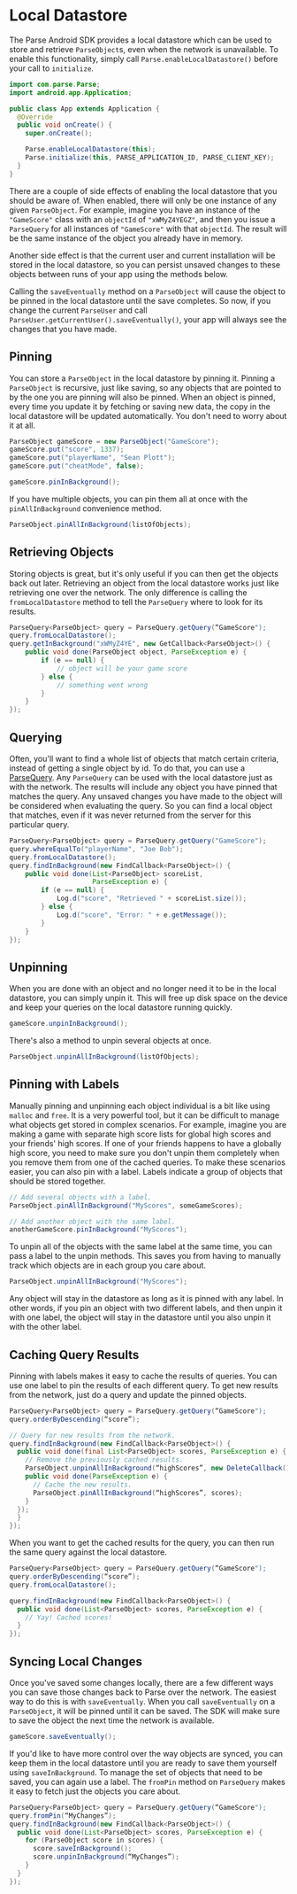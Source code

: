 # Local Datastore

The Parse Android SDK provides a local datastore which can be used to store and retrieve `ParseObject`s, even when the network is unavailable. To enable this functionality, simply call `Parse.enableLocalDatastore()` before your call to `initialize`.

```java
import com.parse.Parse;
import android.app.Application;

public class App extends Application {
  @Override
  public void onCreate() {
    super.onCreate();

    Parse.enableLocalDatastore(this);
    Parse.initialize(this, PARSE_APPLICATION_ID, PARSE_CLIENT_KEY);
  }
}
```

There are a couple of side effects of enabling the local datastore that you should be aware of. When enabled, there will only be one instance of any given `ParseObject`. For example, imagine you have an instance of the `"GameScore"` class with an `objectId` of `"xWMyZ4YEGZ"`, and then you issue a `ParseQuery` for all instances of `"GameScore"` with that `objectId`. The result will be the same instance of the object you already have in memory.

Another side effect is that the current user and current installation will be stored in the local datastore, so you can persist unsaved changes to these objects between runs of your app using the methods below.

Calling the `saveEventually` method on a `ParseObject` will cause the object to be pinned in the local datastore until the save completes. So now, if you change the current `ParseUser` and call `ParseUser.getCurrentUser().saveEventually()`, your app will always see the changes that you have made.

## Pinning

You can store a `ParseObject` in the local datastore by pinning it. Pinning a `ParseObject` is recursive, just like saving, so any objects that are pointed to by the one you are pinning will also be pinned. When an object is pinned, every time you update it by fetching or saving new data, the copy in the local datastore will be updated
      automatically. You don't need to worry about it at all.

```java
ParseObject gameScore = new ParseObject("GameScore");
gameScore.put("score", 1337);
gameScore.put("playerName", "Sean Plott");
gameScore.put("cheatMode", false);

gameScore.pinInBackground();
```

If you have multiple objects, you can pin them all at once with the `pinAllInBackground` convenience method.

```java
ParseObject.pinAllInBackground(listOfObjects);
```

## Retrieving Objects

Storing objects is great, but it's only useful if you can then get the objects back out later. Retrieving an object from the local datastore works just like retrieving one over the network. The only difference is calling the `fromLocalDatastore` method to tell the `ParseQuery` where to look for its results.

```java
ParseQuery<ParseObject> query = ParseQuery.getQuery(“GameScore");
query.fromLocalDatastore();
query.getInBackground("xWMyZ4YE", new GetCallback<ParseObject>() {
    public void done(ParseObject object, ParseException e) {
        if (e == null) {
            // object will be your game score
        } else {
            // something went wrong
        }
    }
});
```

## Querying

Often, you'll want to find a whole list of objects that match certain criteria, instead of getting a single object by id. To do that, you can use a [ParseQuery](#queries). Any `ParseQuery` can be used with the local datastore just as with the network. The results will include any object you have pinned that matches the query. Any unsaved changes you have made to the object will be considered when evaluating the query. So you can find a local object that matches, even if it was never returned from the server for this particular query.

```java
ParseQuery<ParseObject> query = ParseQuery.getQuery("GameScore");
query.whereEqualTo("playerName", "Joe Bob");
query.fromLocalDatastore();
query.findInBackground(new FindCallback<ParseObject>() {
    public void done(List<ParseObject> scoreList,
                     ParseException e) {
        if (e == null) {
            Log.d("score", "Retrieved " + scoreList.size());
        } else {
            Log.d("score", "Error: " + e.getMessage());
        }
    }
});
```

## Unpinning

When you are done with an object and no longer need it to be in the local datastore, you can simply unpin it. This will free up disk space on the device and keep your queries on the local datastore running quickly.

```java
gameScore.unpinInBackground();
```

There's also a method to unpin several objects at once.

```java
ParseObject.unpinAllInBackground(listOfObjects);
```

## Pinning with Labels

Manually pinning and unpinning each object individual is a bit like using `malloc` and `free`. It is a very powerful tool, but it can be difficult to manage what objects get stored in complex scenarios. For example, imagine you are making a game with separate high score lists for global high scores and your friends' high scores. If one of your friends happens to have a globally high score, you need to make sure you don't unpin them completely when you remove them from one of the cached queries. To make these scenarios easier, you can also pin with a label. Labels indicate a group of objects that should be stored together.

```java
// Add several objects with a label.
ParseObject.pinAllInBackground("MyScores", someGameScores);

// Add another object with the same label.
anotherGameScore.pinInBackground("MyScores");
```

To unpin all of the objects with the same label at the same time, you can pass a label to the unpin methods. This saves you from having to manually track which objects are in each group you care about.

```java
ParseObject.unpinAllInBackground("MyScores");
```

Any object will stay in the datastore as long as it is pinned with any label. In other words, if you pin an object with two different labels, and then unpin it with one label, the object will stay in the datastore until you also unpin it with the other label.

## Caching Query Results

Pinning with labels makes it easy to cache the results of queries. You can use one label to pin the results of each different query. To get new results from the network, just do a query and update the pinned objects.

```java
ParseQuery<ParseObject> query = ParseQuery.getQuery(“GameScore");
query.orderByDescending(“score”);

// Query for new results from the network.
query.findInBackground(new FindCallback<ParseObject>() {
  public void done(final List<ParseObject> scores, ParseException e) {
    // Remove the previously cached results.
    ParseObject.unpinAllInBackground(“highScores”, new DeleteCallback() {
    public void done(ParseException e) {
      // Cache the new results.
      ParseObject.pinAllInBackground(“highScores”, scores);
    }
  });
  }
});
```

When you want to get the cached results for the query, you can then run the same query against the local datastore.

```java
ParseQuery<ParseObject> query = ParseQuery.getQuery(“GameScore");
query.orderByDescending(“score”);
query.fromLocalDatastore();

query.findInBackground(new FindCallback<ParseObject>() {
  public void done(List<ParseObject> scores, ParseException e) {
    // Yay! Cached scores!
  }
});
```

## Syncing Local Changes

Once you've saved some changes locally, there are a few different ways you can save those changes back to Parse over the network. The easiest way to do this is with `saveEventually`. When you call `saveEventually` on a `ParseObject`, it will be pinned until it can be saved. The SDK will make sure to save the object the next time the network is available.

```java
gameScore.saveEventually();
```

If you'd like to have more control over the way objects are synced, you can keep them in the local datastore until you are ready to save them yourself using `saveInBackground`. To manage the set of objects that need to be saved, you can again use a label. The `fromPin` method on `ParseQuery` makes it easy to fetch just the objects you care about.

```java
ParseQuery<ParseObject> query = ParseQuery.getQuery(“GameScore");
query.fromPin(“MyChanges”);
query.findInBackground(new FindCallback<ParseObject>() {
  public void done(List<ParseObject> scores, ParseException e) {
    for (ParseObject score in scores) {
      score.saveInBackground();
      score.unpinInBackground(“MyChanges”);
    }
  }
});
```
